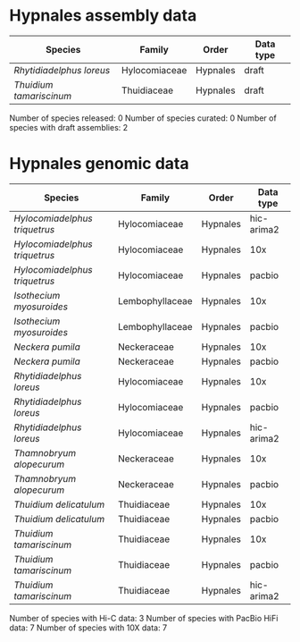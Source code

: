 # Hypnales assembly data

| Species | Family | Order | Data type |
| -- | --- | --- | --- |
| *Rhytidiadelphus loreus* | Hylocomiaceae | Hypnales | draft |
| *Thuidium tamariscinum* | Thuidiaceae | Hypnales | draft |

Number of species released: 0
Number of species curated: 0
Number of species with draft assemblies: 2

# Hypnales genomic data

| Species | Family | Order | Data type |
| -- | --- | --- | --- |
| *Hylocomiadelphus triquetrus* | Hylocomiaceae | Hypnales | hic-arima2 |
| *Hylocomiadelphus triquetrus* | Hylocomiaceae | Hypnales | 10x |
| *Hylocomiadelphus triquetrus* | Hylocomiaceae | Hypnales | pacbio |
| *Isothecium myosuroides* | Lembophyllaceae | Hypnales | 10x |
| *Isothecium myosuroides* | Lembophyllaceae | Hypnales | pacbio |
| *Neckera pumila* | Neckeraceae | Hypnales | 10x |
| *Neckera pumila* | Neckeraceae | Hypnales | pacbio |
| *Rhytidiadelphus loreus* | Hylocomiaceae | Hypnales | 10x |
| *Rhytidiadelphus loreus* | Hylocomiaceae | Hypnales | pacbio |
| *Rhytidiadelphus loreus* | Hylocomiaceae | Hypnales | hic-arima2 |
| *Thamnobryum alopecurum* | Neckeraceae | Hypnales | 10x |
| *Thamnobryum alopecurum* | Neckeraceae | Hypnales | pacbio |
| *Thuidium delicatulum* | Thuidiaceae | Hypnales | 10x |
| *Thuidium delicatulum* | Thuidiaceae | Hypnales | pacbio |
| *Thuidium tamariscinum* | Thuidiaceae | Hypnales | 10x |
| *Thuidium tamariscinum* | Thuidiaceae | Hypnales | pacbio |
| *Thuidium tamariscinum* | Thuidiaceae | Hypnales | hic-arima2 |

Number of species with Hi-C data: 3
Number of species with PacBio HiFi data: 7
Number of species with 10X data: 7
